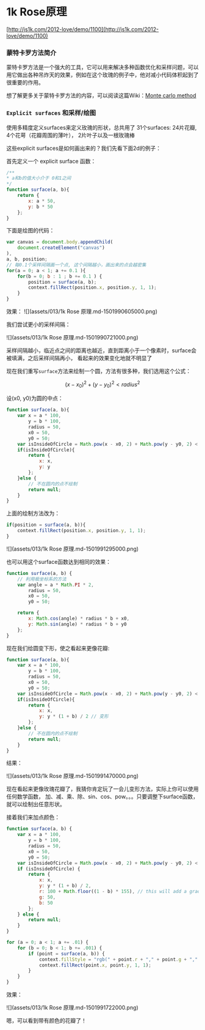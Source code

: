 # 1k Rose原理

[http://js1k.com/2012-love/demo/1100](http://js1k.com/2012-love/demo/1100)

### 蒙特卡罗方法简介

蒙特卡罗方法是一个强大的工具，它可以用来解决多种函数优化和采样问题，可以用它做出各种吊炸天的效果，例如在这个玫瑰的例子中，他对减小代码体积起到了很重要的作用。

想了解更多关于蒙特卡罗方法的内容，可以阅读这篇Wiki：[Monte carlo method](http://en.wikipedia.org/wiki/Monte_carlo_method)

### `Explicit surfaces` 和采样/绘图

使用多精度定义surfaces来定义玫瑰的形状，总共用了 31个surfaces: 24片花瓣, 4个花萼（花瓣周围的薄叶）， 2片叶子以及一根玫瑰棒

这些explicit surfaces是如何画出来的？我们先看下面2d的例子：

首先定义一个 explicit surface 函数：

```js
/**
* a和b的值大小介于 0和1之间
*/
function surface(a, b){
    return {
        x: a * 50,
        y: b * 50
    };
}
```

下面是绘图的代码：

```js
var canvas = document.body.appendChild(
    document.createElement("canvas")
),
a, b, position;
// 每0.1个采样间隔画一个点, 这个间隔越小，画出来的点会越密集
for(a = 0; a < 1; a += 0.1 ){
    for(b = 0; b : 1 ; b += 0.1 ) {
        position = surface(a, b);
        context.fillRect(position.x, position.y, 1, 1);
    }
}
```

效果：
![](assets/013/1k Rose 原理.md-1501990605000.png)

我们尝试更小的采样间隔：

![](assets/013/1k Rose 原理.md-1501990721000.png)

采样间隔越小，临近点之间的距离也越近，直到距离小于一个像素时，surface会被填满，之后采样间隔再小， 看起来的效果变化地就不明显了

现在我们重写`surface`方法来绘制一个圆，方法有很多种，我们选用这个公式：

$$(x - x_0) ^ 2 + (y - y_0) ^ 2 < radius ^ 2$$

设(x0, y0)为圆的中点：

```js
function surface(a, b){
    var x = a * 100,
        y = b * 100,
        radius = 50,
        x0 = 50,
        y0 = 50;
    var isInsideOfCircle = Math.pow(x - x0, 2) + Math.pow(y - y0, 2) < radius * radius;
    if(isInsideOfCircle){
        return {
            x: x,
            y: y
        };
    }else {
        // 不在圆内的点不绘制
        return null;
    }
}
```

上面的绘制方法改为：

```js
if(position = surface(a, b)){
    context.fillRect(position.x, position.y, 1, 1);
}
```

![](assets/013/1k Rose 原理.md-1501991295000.png)

也可以用这个surface函数达到相同的效果：

```js
function surface(a, b) {
    // 利用极坐标系的方法
    var angle = a * Math.PI * 2,
        radius = 50,
        x0 = 50,
        y0 = 50;

    return {
        x: Math.cos(angle) * radius * b + x0,
        y: Math.sin(angle) * radius * b + y0
    };
}
```

现在我们给圆变下形，使之看起来更像花瓣:

```js
function surface(a, b){
    var x = a * 100,
        y = b * 100,
        radius = 50,
        x0 = 50,
        y0 = 50;
    var isInsideOfCircle = Math.pow(x - x0, 2) + Math.pow(y - y0, 2) < radius * radius;
    if(isInsideOfCircle){
        return {
            x: x,
            y: y * (1 + b) / 2 // 变形
        };
    }else {
        // 不在圆内的点不绘制
        return null;
    }
}
```

结果：

![](assets/013/1k Rose 原理.md-1501991470000.png)

现在看起来更像玫瑰花瓣了，我猜你肯定玩了一会儿变形方法，实际上你可以使用任何数学函数， 加、减、乘、除、sin、cos、pow。。。只要调整下surface函数，就可以绘制出任意形状。

接着我们来加点颜色：

```js
function surface(a, b) {
    var x = a * 100,
        y = b * 100,
        radius = 50,
        x0 = 50,
        y0 = 50;
    var isInsideOfCircle = Math.pow(x - x0, 2) + Math.pow(y - y0, 2) < radius * radius;
    if (isInsideOfCircle) {
        return {
            x: x,
            y: y * (1 + b) / 2,
            r: 100 + Math.floor((1 - b) * 155), // this will add a gradient
            g: 50,
            b: 50
        };
    } else {
        return null;
    }
}

for (a = 0; a < 1; a += .01) {
    for (b = 0; b < 1; b += .001) {
        if (point = surface(a, b)) {
            context.fillStyle = "rgb(" + point.r + "," + point.g + "," + point.b + ")";
            context.fillRect(point.x, point.y, 1, 1);
        }
    }
}
```

效果：

![](assets/013/1k Rose 原理.md-1501991722000.png)

嗯，可以看到带有颜色的花瓣了！

